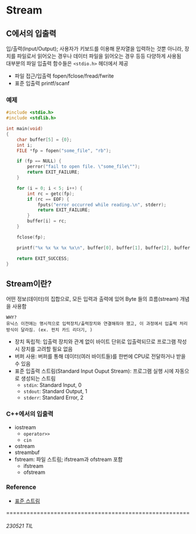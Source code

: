 # Stream

## C에서의 입출력
입/출력(Input/Output); 사용자가 키보드를 이용해 문자열을 입력하는 것뿐 아니라, 장치를 파일로서 읽어오는 경우나 데이터 파일을 읽어오는 경우 등등 다양하게 사용됨   
대부분의 파일 입출력 함수들은 `<stdio.h>` 헤더에서 제공
- 파일 접근/입출력 fopen/fclose/fread/fwrite
- 표준 입출력 printf/scanf


### 예제
```C
#include <stdio.h>
#include <stdlib.h>

int main(void)
{
    char buffer[5] = {0}; 
    int i;
    FILE *fp = fopen("some_file", "rb");

    if (fp == NULL) {
        perror("fail to open file. \"some_file\"");
        return EXIT_FAILURE;
    }

    for (i = 0; i < 5; i++) {
        int rc = getc(fp);
        if (rc == EOF) {
            fputs("error occurred while reading.\n", stderr);
            return EXIT_FAILURE;
        }
        buffer[i] = rc;
    }

    fclose(fp);

    printf("%x %x %x %x %x\n", buffer[0], buffer[1], buffer[2], buffer[3], buffer[4]);

    return EXIT_SUCCESS;
}
```

## Stream이란?
어떤 정보(데이터)의 집합으로, 모든 입력과 출력에 있어 Byte 들의 흐름(stream) 개념을 사용함   
```
WHY?
유닉스 이전에는 명시적으로 입력장치/출력장치와 연결해줘야 했고, 이 과정에서 입출력 처리 방식이 달라짐. (ex. 펀치 카드 리더기, )
```
- 장치 독립적: 입출력 장치와 관계 없이 바이트 단위로 입출력되므로 프로그램 작성시 장치를 고려할 필요 없음
- 버퍼 사용: 버퍼를 통해 데이터(여러 바이트들)를 한번에 CPU로 전달하거나 받을 수 있음
- 표준 입출력 스트림(Standard Input Ouput Stream): 프로그램 실행 시에 자동으로 생성되는 스트림
    - `stdin`: Standard Input, 0
    - `stdout`: Standard Output, 1
    - `stderr`: Standard Error, 2


### C++에서의 입출력
- iostream
    - `operator>>`
    - `cin`
- ostream
- streambuf
- fstream: 파일 스트림; ifstream과 ofstream 포함
    - ifstream
    - ofstream



### Reference
- [표준 스트림](https://ko.wikipedia.org/wiki/%ED%91%9C%EC%A4%80_%EC%8A%A4%ED%8A%B8%EB%A6%BC)



======================================================
###### 230521 TIL